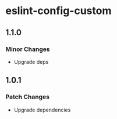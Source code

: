 # eslint-config-custom

## 1.1.0

### Minor Changes

- Upgrade deps

## 1.0.1

### Patch Changes

- Upgrade dependencies

